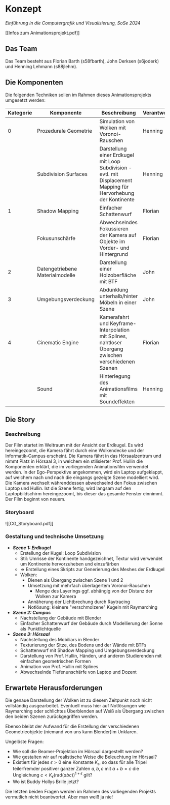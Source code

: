 # Konzept
*Einführung in die Computergrafik und Visualisierung, SoSe 2024*

[[Infos zum Animationsprojekt.pdf]]

## Das Team

Das Team besteht aus Florian Barth (s58fbarth), John Derksen (s6joderk) und Henning Lehmann (s88jlehm).

## Die Komponenten

Die folgenden Techniken sollen im Rahmen dieses Animationsprojekts umgesetzt werden:

| Kategorie | Komponente                      | Beschreibung                                                                                                     | Verantwortlicher |
| --------- | ------------------------------- | ---------------------------------------------------------------------------------------------------------------- | ---------------- |
| 0         | Prozedurale Geometrie           | Simulation von Wolken mit Voronoi-Rauschen                                                                       | Henning          |
|           | Subdivision Surfaces            | Darstellung einer Erdkugel mit Loop Subdivision - evtl. mit Displacement Mapping für Hervorhebung der Kontinente | Henning          |
| 1         | Shadow Mapping                  | Einfacher Schattenwurf                                                                                           | Florian          |
|           | Fokusunschärfe                  | Abwechselndes Fokussieren der Kamera auf Objekte im Vorder- und Hintergrund                                      | Florian          |
| 2         | Datengetriebene Materialmodelle | Darstellung einer Holzoberfläche mit BTF                                                                         | John             |
| 3         | Umgebungsverdeckung             | Abdunklung unterhalb/hinter Möbeln in einer Szene                                                                | John             |
| 4         | Cinematic Engine                | Kamerafahrt und Keyframe-Interpolation mit Splines, nahtloser Übergang zwischen verschiedenen Szenen             | Florian          |
|           | Sound                           | Hinterlegung des Animationsfilms mit Soundeffekten                                                               | Henning          |
<div style="page-break-after: always;"></div>

## Die Story

### Beschreibung
Der Film startet im Weltraum mit der Ansicht der Erdkugel. Es wird hereingezoomt, die Kamera fährt durch eine Wolkendecke und der Informatik-Campus erscheint. Die Kamera fährt in das Hörsaalzentrum und nimmt Platz in Hörsaal 3, in welchem ein stilisierter Prof. Hullin die Komponenten erklärt, die im vorliegenden Animationsfilm verwendet werden.
In der Ego-Perspektive angekommen, wird ein Laptop aufgeklappt, auf welchem nach und nach die eingangs gezeigte Szene modelliert wird. Die Kamera wechselt währenddessen abwechselnd den Fokus zwischen Laptop und Hullin.
Ist die Szene fertig, wird langsam auf den Laptopbildschirm hereingezoomt, bis dieser das gesamte Fenster einnimmt. Der Film beginnt von neuem.

### Storyboard
![[CG_Storyboard.pdf]]

### Gestaltung und technische Umsetzung

- ***Szene 1: Erdkugel***
	- Erstellung der Kugel: Loop Subdivision
	- Stil: Umrisse der Kontinente handgezeichnet, Textur wird verwendet um Kontinente hervorzuheben und einzufärben
	- $\Rightarrow$ Erstellung eines Skripts zur Generierung des Meshes der Erdkugel
	- Wolken:
		- Dienen als Übergang zwischen Szene 1 und 2
		- Umsetzung mit mehrfach überlagertem Voronoi-Rauschen
			- Menge des Layerings ggf. abhängig von der Distanz der Wolken zur Kamera
		- Annäherung der Lichtbrechung durch Raytracing
		- Notlösung: kleinere "verschmolzene" Kugeln mit Raymarching
- ***Szene 2: Campus***
	- Nachstellung der Gebäude mit Blender
	- Einfacher Schattenwurf der Gebäude durch Modellierung der Sonne als Punktlichtquelle
- ***Szene 3: Hörsaal***
	- Nachstellung des Mobiliars in Blender
	- Texturierung der Sitze, des Bodens und der Wände mit BTFs
	- Schattenwurf mit Shadow Mapping und Umgebungsverdeckung
	- Darstellung von Prof. Hullin, Händen, und anderen Studierenden mit einfachen geometrischen Formen
	- Animation von Prof. Hullin mit Splines
	- Abwechselnde Tiefenunschärfe von Laptop und Dozent
	 
<div style="page-break-after: always;"></div>

## Erwartete Herausforderungen

Die genaue Darstellung der Wolken ist zu diesem Zeitpunkt noch nicht vollständig ausgearbeitet. Eventuell muss hier auf Notlösungen wie Raymarching oder schlichtes Überblenden auf Weiß als Übergang zwischen den beiden Szenen zurückgegriffen werden.

Ebenso bleibt der Aufwand für die Erstellung der verschiedenen Geometrieobjekte (niemand von uns kann Blender)im Unklaren.

Ungelöste Fragen:
- Wie soll die Beamer-Projektion im Hörsaal dargestellt werden?
- Wie gestalten wir auf realistische Weise die Beleuchtung im Hörsaal?
- Existiert für jedes $\epsilon>0$ eine Konstante $K_\epsilon$, so dass für alle Tripel teilerfremder positiver ganzer Zahlen $a,\,b,\,c$ mit $a+b=c$ die Ungleichung $c< K_{\epsilon}(\text{rad}(abc))^{1+\epsilon}$ gilt?
- Wo ist Buddy Hollys Brille jetzt?

Die letzten beiden Fragen werden im Rahmen des vorliegenden Projekts vermutlich nicht beantwortet. Aber man weiß ja nie!

<!--
- Geometrie
	- Erde
		- Subdivision Surfaces (40 P)
	- Campus
	- Evtl. Hörsaalzentrum-Eingangsbereich
	- Hörsaal
		- Pult
		- Bänke
		- Tür
	- Laptop
	- Hullin
	- Hände
- Kamera
	- Fokusunschärfe (20 P)
	- Kamerafahrt (Keyframe-Interpolation mit Splines) (50 P)
- Wolken????
	- Volumetrische Einfachstreuung? (50 P)
- Beamer
	- Hullin wirft Schatten?
		- Shadow Mapping (30 P)
- Beleuchtung im Hörsaal (Umgebungsverdeckung, 30/80 P)
- Cartoon Voice (20/40 P)

Kategorie 0: Subdivision Surfaces, Blender-Assets -> 40 + x
Kategorie 1: Fokusunschärfe -> 20
Kategorie 2: Shadow Mapping, Materialmodell für Holz? -> 30 + 40
Kategorie 3: (Umgebungsverdeckung), Volumetrische Einfachstreuung (30) + 
Kategorie 4: Cinematic Engine, Sound -> 50 + 20


| Szene    | Techniken            | Verantwortlich | Punkte |
| -------- | -------------------- | -------------- | ------ |
| Weltraum | Subdivision Surfaces |                |        |
| Wolke    | Volumetriegedöns     |                |        |
| Campus   | Blender              | Henning        |        |
|          | Kamerafahrt          | Florian        |        |
|          | Sonne                |                |        |
| Hörsaal  | Blender              | Henning        |        |
|          | Beleuchtung          | John           |        |
|          | Materialmodell       | John           | 40     |
|          | Sound                |                | 20     |

-->